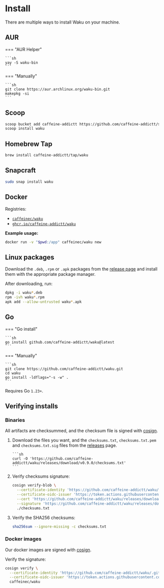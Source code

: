 # Install

There are multiple ways to install Waku on your machine.

## AUR

=== "AUR Helper"

    ```sh
    yay -S waku-bin
    ```

=== "Manually"

    ```sh
    git clone https://aur.archlinux.org/waku-bin.git
    makepkg -si
    ```

## Scoop

```sh
scoop bucket add caffeine-addictt https://github.com/caffeine-addictt/scoop-bucket.git
scoop install waku
```

## Homebrew Tap

```sh
brew install caffeine-addictt/tap/waku
```

## Snapcraft

```sh
sudo snap install waku
```

## Docker

Registries:

- [`caffeinec/waku`](https://hub.docker.com/r/caffeinec/waku)
- [`ghcr.io/caffeine-addictt/waku`](https://github.com/caffeine-addictt/waku/pkgs/container/waku)

**Example usage:**

```sh
docker run -v "$pwd:/app" caffeinec/waku new
```

## Linux packages

Download the `.deb`, `.rpm` or `.apk` packages from the
[release page][releases] and install them with the
appropriate package manager.

After downloading, run:

```sh
dpkg -i waku*.deb
rpm -ivh waku*.rpm
apk add --allow-untrusted waku*.apk
```

## Go

=== "Go install"

    ```sh
    go install github.com/caffeine-addictt/waku@latest
    ```

=== "Manually"

    ```sh
    git clone https://github.com/caffeine-addictt/waku.git
    cd waku
    go install -ldflags="-s -w" .
    ```

Requires Go `1.23+`.

## Verifying installs

### Binaries

All artifacts are checksummed, and the checksum file is signed with [cosign][].

1.  Download the files you want, and the `checksums.txt`, `checksums.txt.pem`
    and `checksums.txt.sig` files from the [releases][] page.

        ```sh
        curl -O 'https://github.com/caffeine-addictt/waku/releases/download/v0.9.0/checksums.txt'
        ```

1.  Verify checksums signature:

    ```bash
    cosign verify-blob \
      --certificate-identity 'https://github.com/caffeine-addictt/waku/.github/workflows/release.yml@refs/tags/v0.9.0' \
      --certificate-oidc-issuer 'https://token.actions.githubusercontent.com' \
      --cert 'https://github.com/caffeine-addictt/waku/releases/download/v0.9.0/checksums.txt.pem' \
      --signature 'https://github.com/caffeine-addictt/waku/releases/download/v0.9.0/checksums.txt.sig' \
      ./checksums.txt
    ```

1.  Verify the SHA256 checksums:

    ```bash
    sha256sum --ignore-missing -c checksums.txt
    ```

### Docker images

Our docker images are signed with [cosign][].

Verify the signature:

```sh
cosign verify \
  --certificate-identity 'https://github.com/caffeine-addictt/waku/.github/workflows/release.yml@refs/tags/v0.9.0' \
  --certificate-oidc-issuer 'https://token.actions.githubusercontent.com' \
  caffeinec/waku
```

[cosign]: https://github.com/sigstore/cosign
[releases]: https://github.com/caffeine-addictt/waku/releases
